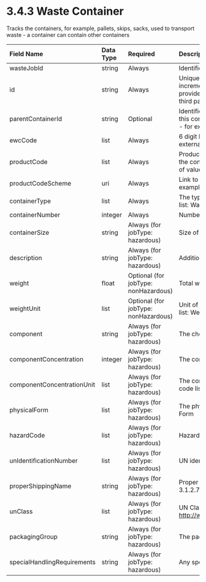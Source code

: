 3.4.3 Waste Container
=
Tracks the containers, for example, pallets, skips, sacks, used to transport waste - a container can contain other containers

|Field Name|Data Type|Required|Description|
|:-|:-|:-|:-|
|wasteJobId|string|Always|Identifier for the waste job|
|id|string|Always|Unique identifier for the waste container - can be an incremental number (1,2,3...) or a local identifier provided by the waste holder, waste producer, or third party|
|parentContainerId|string|Optional|Identifier for the parent waste container - used when this container is inside or on top of another container - for example, a waste bin on a pallet|
|ewcCode|list|Always|6 digit European Waste Catalogue code - use the external code list|
|productCode|list|Always|Product code for example UNSPSC for finer details of the contents of the container - this allows extraction of value in the circular economy|
|productCodeScheme|uri|Always|Link to the scheme of the product code used, for example UNSPSC|
|containerType|list|Always|The type of waste container - use the internal code list: Waste Container|
|containerNumber|integer|Always|Number of containers for the EWC code|
|containerSize|string|Always (for jobType: hazardous)|Size of container|
|description|string|Always (for jobType: hazardous)|Additional description for each container|
|weight|float|Optional (for jobType: nonHazardous)|Total weight for EWC code|
|weightUnit|list|Optional (for jobType: nonHazardous)|Unit of weight for EWC code - use the internal code list: Weight Unit
|component|string|Always (for jobType: hazardous)|The chemical/biological components in the waste|
|componentConcentration|integer|Always (for jobType: hazardous)|The component concentration|
|componentConcentrationUnit|list|Always (for jobType: hazardous)|The component concentration unit - use the internal code list: Component Concentration Unit|
|physicalForm|list|Always (for jobType: hazardous)|The physical form - use internal code list: Physical Form|
|hazardCode|list|Always (for jobType: hazardous)|Hazard code - use the external code list|
|unIdentificationNumber|list|Always (for jobType: hazardous)|UN identification number- use the external code list|
|properShippingName|string|Always (for jobType: hazardous)|Proper shipping name as specified in ADR 3.1.2.3 to 3.1.2.7.|
|unClass|list|Always (for jobType: hazardous)|UN Class as specified in http://www.hse.gov.uk/cdg/manual/classification.htm|
|packagingGroup|string|Always (for jobType: hazardous)|The packaging group|
|specialHandlingRequirements|string|Always (for jobType: hazardous)|Any special handling requirements|
